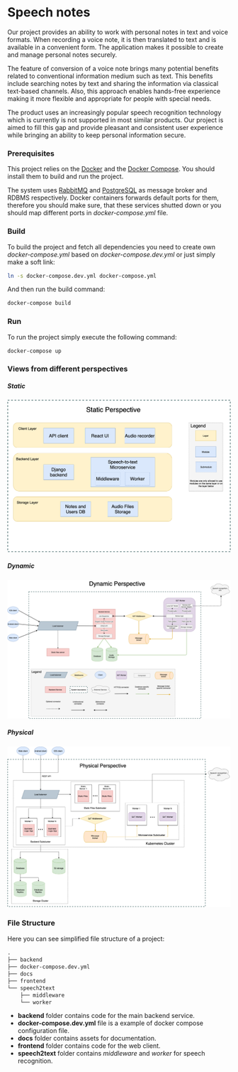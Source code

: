 # Speech notes

Our project provides an ability to work with personal notes in text and voice formats. When recording a voice note, it is then translated to text and is available in a convenient form. The application makes it possible to create and manage personal notes securely.

The feature of conversion of a voice note brings many potential benefits related to conventional information medium such as text. This benefits include searching notes by text and sharing the information via classical text-based channels. Also, this approach enables hands-free experience making it more flexible and appropriate for people with special needs.

The product uses an increasingly popular speech recognition technology which is currently is not supported in most similar products. Our project is aimed to fill this gap and provide pleasant and consistent user experience while bringing an ability to keep personal information secure.

### Prerequisites

This project relies on the [Docker](https://www.docker.com/) and the [Docker Compose](https://github.com/docker/compose). You should install them to build and run the project.

The system uses [RabbitMQ](https://www.rabbitmq.com/) and [PostgreSQL](https://www.postgresql.org/) as message broker and RDBMS respectively. Docker containers forwards default ports for them, therefore you should make sure, that these services shutted down or you should map different ports in _docker-compose.yml_ file.

### Build

To build the project and fetch all dependencies you need to create own _docker-compose.yml_ based on _docker-compose.dev.yml_ or just simply make a soft link:

``` sh
ln -s docker-compose.dev.yml docker-compose.yml
```


And then run the build command:

``` sh
docker-compose build
```

### Run

To run the project simply execute the following command:

``` sh
docker-compose up
```

### Views from different perspectives
##### Static
![](./docs/images/static_persp.png)
##### Dynamic
![](./docs/images/dynamic_persp.png)
##### Physical
![](./docs/images/physical_persp.png)

### File Structure

Here you can see simplified file structure of a project:

```
.                                                             
├── backend
├── docker-compose.dev.yml
├── docs
├── frontend
└── speech2text
    ├── middleware
    └── worker
```

* __backend__ folder contains code for the main backend service.
* __docker-compose.dev.yml__ file is a example of docker compose configuration file.
* __docs__ folder contains assets for documentation.
* __frontend__ folder contains code for the web client.
* __speech2text__ folder contains _middleware_ and _worker_ for speech recognition.

